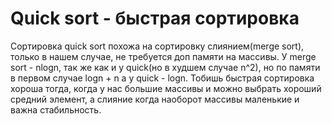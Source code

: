 # Quick sort - быстрая сортировка

Сортировка quick sort похожа на сортировку слиянием(merge sort), только в нашем случае, не требуется доп памяти на массивы.
У merge sort - nlogn, так же как и у quick(но в худшем случае n^2), но по памяти в первом случае logn + n а у quick - logn. Тобишь быстрая сортировка хороша тогда,
когда у нас большие массивы и можно выбрать хороший средний элемент, а слияние когда наоборот массивы маленькие и важна стабильность.
